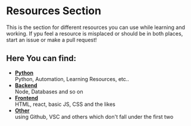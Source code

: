 <!-- FIX -->
# Resources Section
This  is the section for different resources you can use while learning and working.
If ypu feel a resource is misplaced or should be in both places, start an issue or make a pull request!

## Here You can find:
* [__Python__](./Python/README.md)  
Python, Automation, Learning Resources, etc..
* [__Backend__](./backend/README.md)  
Node, Databases and so on 
* [__Frontend__](./frontend/README.md)  
HTML, react, basic JS, CSS and the likes
* [__Other__](./other/README.md)  
using Github, VSC and others which don't fall under the first two



